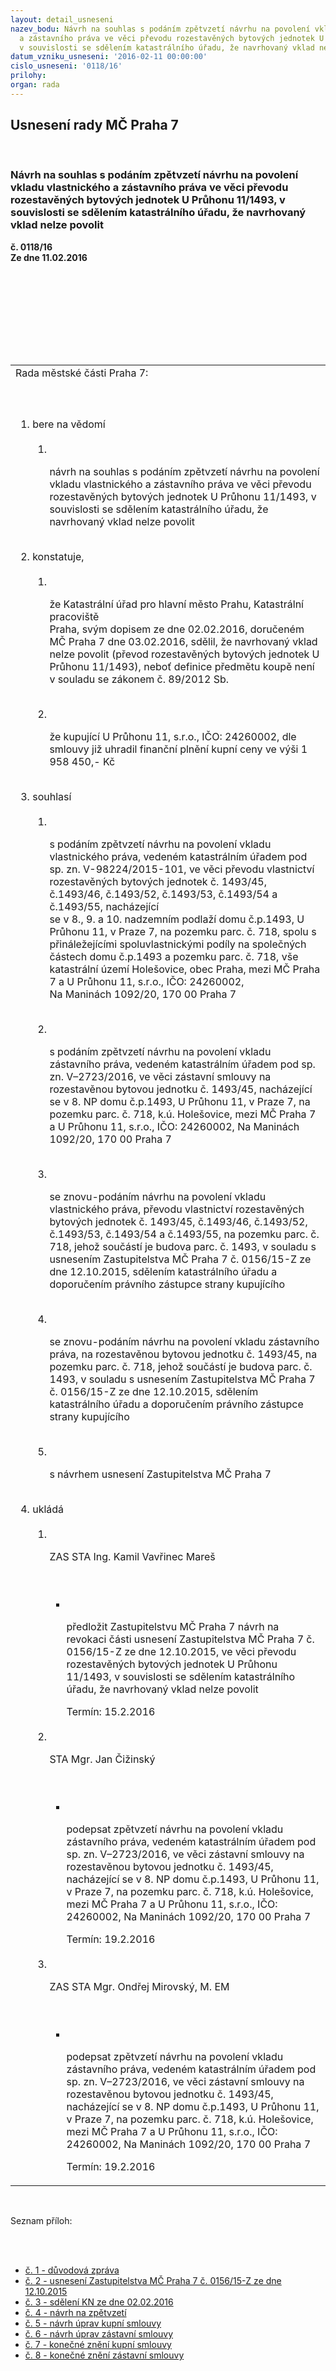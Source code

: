 ```yaml
---
layout: detail_usneseni
nazev_bodu: Návrh na souhlas s podáním zpětvzetí návrhu na povolení vkladu vlastnického
  a zástavního práva ve věci převodu rozestavěných bytových jednotek U Průhonu 11/1493,
  v souvislosti se sdělením katastrálního úřadu, že navrhovaný vklad nelze povolit
datum_vzniku_usneseni: '2016-02-11 00:00:00'
cislo_usneseni: '0118/16'
prilohy: 
organ: rada
---
```

<div id="ucUsn_pList" class="usn">
	<span><h2>Usnesení rady MČ Praha 7 </h2>
<br></span><div class="standBody">
<span><h3>Návrh na souhlas s podáním zpětvzetí návrhu na povolení vkladu vlastnického a zástavního práva ve věci převodu rozestavěných bytových jednotek U Průhonu 11/1493, v souvislosti se sdělením katastrálního úřadu, že navrhovaný vklad nelze povolit</h3></span><div class="center">
		<strong>č. 0118/16</strong><br>
	</div>
<div class="center">
		<strong>Ze dne 11.02.2016</strong><br><br>
	</div>
<p><br></p>
<table class="documentProperties tableView">
<br><tbody>
<br><tr>
<br><td>Rada městské části Praha 7:</td>
</tr>
<br><tr>
<br><td>
<br><ol class="urzList_view">
<br><li class="urzClass1">bere na vědomí <br><ol class="urzOlClass">
<br><li class="urzClass2">
<br><p>návrh na souhlas s podáním zpětvzetí návrhu na povolení vkladu vlastnického a zástavního práva ve věci převodu rozestavěných bytových jednotek U Průhonu 11/1493, v souvislosti se sdělením katastrálního úřadu, že navrhovaný vklad nelze povolit</p>
</li>
</ol>
<br>
</li>
<li class="urzClass1">konstatuje, <br><ol class="urzOlClass">
<br><li class="urzClass2">
<br><p>že Katastrální úřad pro hlavní město Prahu, Katastrální pracoviště<br>Praha, svým dopisem ze dne 02.02.2016, doručeném MČ Praha 7 dne 03.02.2016, sdělil, že navrhovaný vklad nelze povolit (převod rozestavěných bytových jednotek U Průhonu 11/1493), neboť definice předmětu koupě není v souladu se zákonem č. 89/2012 Sb.</p>
<br>
</li>
<li class="urzClass2">
<br><p>že kupující U Průhonu 11, s.r.o., IČO: 24260002, dle smlouvy již uhradil finanční plnění kupní ceny ve výši 1 958 450,- Kč</p>
</li>
</ol>
<br>
</li>
<li class="urzClass1">souhlasí <br><ol class="urzOlClass">
<br><li class="urzClass2">
<br><p>s podáním zpětvzetí návrhu na povolení vkladu vlastnického práva, vedeném katastrálním úřadem pod sp. zn. V-98224/2015-101, ve věci převodu vlastnictví rozestavěných bytových jednotek č. 1493/45, č.1493/46, č.1493/52, č.1493/53, č.1493/54 a č.1493/55, nacházející<br>se v 8., 9. a 10. nadzemním podlaží domu č.p.1493, U Průhonu 11, v Praze 7, na pozemku parc. č. 718, spolu s přináležejícími spoluvlastnickými podíly na společných částech domu č.p.1493 a pozemku parc. č. 718, vše katastrální území Holešovice, obec Praha, mezi MČ Praha 7 a U Průhonu 11, s.r.o., IČO: 24260002,<br>Na Maninách 1092/20, 170 00 Praha 7</p>
<br>
</li>
<li class="urzClass2">
<br><p>s podáním zpětvzetí návrhu na povolení vkladu zástavního práva, vedeném katastrálním úřadem pod sp. zn. V–2723/2016, ve věci zástavní smlouvy na rozestavěnou bytovou jednotku č. 1493/45, nacházející se v 8. NP domu č.p.1493, U Průhonu 11, v Praze 7, na pozemku parc. č. 718, k.ú. Holešovice, mezi MČ Praha 7 a U Průhonu 11, s.r.o., IČO: 24260002, Na Maninách 1092/20, 170 00 Praha 7<br></p>
<br>
</li>
<li class="urzClass2">
<br><p>se znovu-podáním návrhu na povolení vkladu vlastnického práva, převodu vlastnictví rozestavěných bytových jednotek č. 1493/45, č.1493/46, č.1493/52, č.1493/53, č.1493/54 a č.1493/55, na pozemku parc. č. 718, jehož součástí je budova parc. č. 1493, v souladu s usnesením Zastupitelstva MČ Praha 7 č. 0156/15-Z ze dne 12.10.2015, sdělením katastrálního úřadu a doporučením právního zástupce strany kupujícího <br></p>
<br>
</li>
<li class="urzClass2">
<br><p>se znovu-podáním návrhu na povolení vkladu zástavního práva, na rozestavěnou bytovou jednotku č. 1493/45, na pozemku parc. č. 718, jehož součástí je budova parc. č. 1493, v souladu s usnesením Zastupitelstva MČ Praha 7 č. 0156/15-Z ze dne 12.10.2015, sdělením katastrálního úřadu a doporučením právního zástupce strany kupujícího</p>
<br>
</li>
<li class="urzClass2">
<br><p>s návrhem usnesení Zastupitelstva MČ Praha 7</p>
</li>
</ol>
<br>
</li>
<li class="urzClass1">ukládá <br><ol class="urzOlClass">
<br><li class="urzClass2">
<br><p>ZAS STA Ing. Kamil Vavřinec Mareš</p>
<br><ul class="urzUlClass">
<br><li class="urzClass3">
<br><p>předložit Zastupitelstvu MČ Praha 7 návrh na revokaci části usnesení Zastupitelstva MČ Praha 7 č. 0156/15-Z ze dne 12.10.2015, ve věci převodu rozestavěných bytových jednotek U Průhonu 11/1493, v souvislosti se sdělením katastrálního úřadu, že navrhovaný vklad nelze povolit</p>Termín: 15.2.2016</li>
</ul>
<br>
</li>
<li class="urzClass2">
<br><p>STA Mgr. Jan Čižinský</p>
<br><ul class="urzUlClass">
<br><li class="urzClass3">
<br><p>podepsat zpětvzetí návrhu na povolení vkladu zástavního práva, vedeném katastrálním úřadem pod sp. zn. V–2723/2016, ve věci zástavní smlouvy na rozestavěnou bytovou jednotku č. 1493/45, nacházející se v 8. NP domu č.p.1493, U Průhonu 11, v Praze 7, na pozemku parc. č. 718, k.ú. Holešovice, mezi MČ Praha 7 a U Průhonu 11, s.r.o., IČO: 24260002, Na Maninách 1092/20, 170 00 Praha 7</p>Termín: 19.2.2016</li>
</ul>
<br>
</li>
<li class="urzClass2">
<br><p>ZAS STA Mgr. Ondřej Mirovský, M. EM</p>
<br><ul class="urzUlClass">
<br><li class="urzClass3">
<br><p>podepsat zpětvzetí návrhu na povolení vkladu zástavního práva, vedeném katastrálním úřadem pod sp. zn. V–2723/2016, ve věci zástavní smlouvy na rozestavěnou bytovou jednotku č. 1493/45, nacházející se v 8. NP domu č.p.1493, U Průhonu 11, v Praze 7, na pozemku parc. č. 718, k.ú. Holešovice, mezi MČ Praha 7 a U Průhonu 11, s.r.o., IČO: 24260002, Na Maninách 1092/20, 170 00 Praha 7</p>Termín: 19.2.2016</li>
</ul>
</li>
</ol>
</li>
</ol>
</td>
</tr>
</tbody>
</table>
<br><p>Seznam příloh:</p>
<br><ul>
<br><li>
<a href="/zdroj.aspx?typ=4&amp;Id=70401&amp;sh=-1860501131" target="_blank" title="Odkaz na soubor - 13,3 kB - nové okno">č. 1 - důvodová zpráva </a><br>
</li>
<li>
<a href="/zdroj.aspx?typ=4&amp;Id=70402&amp;sh=-1860400555" target="_blank" title="Odkaz na soubor - 44,5 kB - nové okno">č. 2 - usnesení Zastupitelstva MČ Praha 7 č. 0156/15-Z ze dne 12.10.2015 </a><br>
</li>
<li>
<a href="/zdroj.aspx?typ=4&amp;Id=70403&amp;sh=-1860428107" target="_blank" title="Odkaz na soubor - 124,3 kB - nové okno">č. 3 - sdělení KN ze dne 02.02.2016 </a><br>
</li>
<li>
<a href="/zdroj.aspx?typ=4&amp;Id=70404&amp;sh=-1860337003" target="_blank" title="Odkaz na soubor - 35 kB - nové okno">č. 4 - návrh na zpětvzetí </a><br>
</li>
<li>
<a href="/zdroj.aspx?typ=4&amp;Id=70405&amp;sh=-1860365835" target="_blank" title="Odkaz na soubor - 181,5 kB - nové okno">č. 5 - návrh úprav kupní smlouvy </a><br>
</li>
<li>
<a href="/zdroj.aspx?typ=4&amp;Id=70406&amp;sh=-1860265259" target="_blank" title="Odkaz na soubor - 69 kB - nové okno">č. 6 - návrh úprav zástavní smlouvy</a><br>
</li>
<li>
<a href="/zdroj.aspx?typ=4&amp;Id=70407&amp;sh=-1860294347" target="_blank" title="Odkaz na soubor - 174,5 kB - nové okno">č. 7 - konečné znění kupní smlouvy </a><br>
</li>
<li><a href="/zdroj.aspx?typ=4&amp;Id=70408&amp;sh=-1859776235" target="_blank" title="Odkaz na soubor - 62,5 kB - nové okno">č. 8 - konečné znění zástavní smlouvy</a></li>
</ul>
</div>
</div>